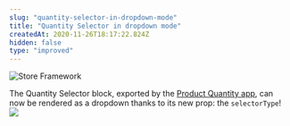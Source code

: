 ```yaml
---
slug: "quantity-selector-in-dropdown-mode"
title: "Quantity Selector in dropdown mode"
createdAt: 2020-11-26T18:17:22.824Z
hidden: false
type: "improved"
---
```


![Store Framework](https://img.shields.io/badge/-Store%20Framework-red)

The Quantity Selector block, exported by the [Product Quantity app](https://vtex.io/docs/components/all/vtex.product-quantity/), can now be rendered as a dropdown thanks to its new prop: the `selectorType`!
![](https://cdn.jsdelivr.net/gh/vtexdocs/dev-portal-content@readme-docs/docs/release-notes/c01e07e-quantity-selector-dropdown_12.png)
